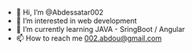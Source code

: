 - 👋 Hi, I’m @Abdessatar002
- 👀 I’m interested in web development
- 🌱 I’m currently learning JAVA - SringBoot / Angular
- 📫 How to reach me 002.abdou@gmail.com

<!---
Abdessatar002/Abdessatar002 is a ✨ special ✨ repository because its `README.md` (this file) appears on your GitHub profile.
You can click the Preview link to take a look at your changes.
--->
